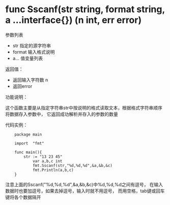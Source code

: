# func Sscanf(str string, format string, a ...interface{}) (n int, err error)

参数列表

- str 指定的源字符串
- format 输入格式说明 
- a... 值变量列表

返回值：

- 返回输入字符数 n
- 返回error

功能说明：

这个函数主要是从指定字符串str中按说明的格式读取文本，根据格式字符串顺序将数据存入参数中，
它返回成功解析并存入的参数的数量

代码实例：

        package main

        import  "fmt"

        func main(){
        	str := "13 23 45"
                var a,b,c int
                fmt.Sscanf(str,"%d,%d,%d",&a,&b,&c)
                fmt.Println(a,b,c)
        }

注意上面的Sscanf("%d,%d,%d",&a,&b,&c)中%d,%d,%d之间有逗号，
在输入数据时也要加逗号，如果去掉逗号，输入时就不用逗号，
而用空格，tab键或回车键将各个数据隔开
